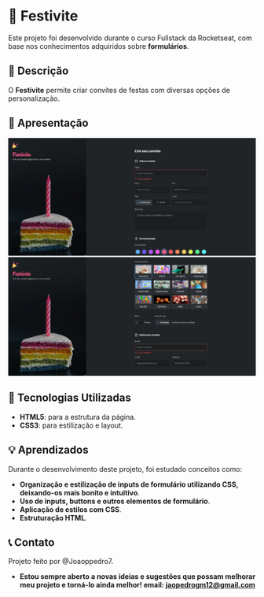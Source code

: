# 🎉 Festivite

Este projeto foi desenvolvido durante o curso Fullstack da Rocketseat, com base nos conhecimentos adquiridos sobre **formulários**.

## 📜 Descrição

O **Festivite** permite criar convites de festas com diversas opções de personalização.

## 🎨 Apresentação

<img src="https://github.com/Joaoppedro7/formulario-de-convite/blob/main/assets/README/Screenshot_1.png">
<img src="https://github.com/Joaoppedro7/formulario-de-convite/blob/main/assets/README/Screenshot_2.png">

## 🚀 Tecnologias Utilizadas

- **HTML5**: para a estrutura da página.
- **CSS3**: para estilização e layout.

## 💡 Aprendizados
Durante o desenvolvimento deste projeto, foi estudado conceitos como:

- **Organização e estilização de  inputs de formulário utilizando CSS, deixando-os mais bonito e intuitivo**.
- **Uso de inputs, buttons e outros elementos de formulário**.
- **Aplicação de estilos com CSS**.
- **Estruturação HTML**.

## 📞 Contato
Projeto feito por @Joaoppedro7.
- **Estou sempre aberto a novas ideias e sugestões que possam melhorar meu projeto e torná-lo ainda melhor! email: jaopedrogm12@gmail.com**
